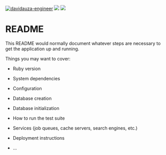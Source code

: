 [![davidauza-engineer](https://circleci.com/gh/davidauza-engineer/portrait_api/tree/develop.svg?style=svg)](https://circleci.com/gh/davidauza-engineer/portrait_api/?branch=develop)
<a href="https://codeclimate.com/github/davidauza-engineer/portrait_api/maintainability"><img src="https://api.codeclimate.com/v1/badges/15bb2c7161ebfba4b3f0/maintainability" /></a>
<a href="https://codeclimate.com/github/davidauza-engineer/portrait_api/test_coverage"><img src="https://api.codeclimate.com/v1/badges/15bb2c7161ebfba4b3f0/test_coverage" /></a>

# README

This README would normally document whatever steps are necessary to get the
application up and running.

Things you may want to cover:

* Ruby version

* System dependencies

* Configuration

* Database creation

* Database initialization

* How to run the test suite

* Services (job queues, cache servers, search engines, etc.)

* Deployment instructions

* ...
